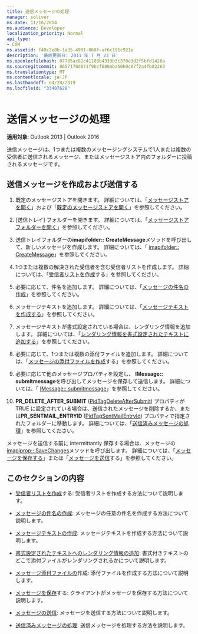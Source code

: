 ```yaml
---
title: 送信メッセージの処理
manager: soliver
ms.date: 11/16/2014
ms.audience: Developer
localization_priority: Normal
api_type:
- COM
ms.assetid: f40c2e0b-1a35-4901-868f-af6c191c921e
description: '最終更新日: 2011 年 7 月 23 日'
ms.openlocfilehash: 07785ac82c41108b4333b3c370e3d2f5bfd1426a
ms.sourcegitcommit: 8657170d071f9bcf680aba50b9c07f2a4fb82283
ms.translationtype: MT
ms.contentlocale: ja-JP
ms.lasthandoff: 04/28/2019
ms.locfileid: "33407628"
---
```

# <a name="handling-an-outgoing-message"></a>送信メッセージの処理

**適用対象**: Outlook 2013 | Outlook 2016 
  
送信メッセージは、1つまたは複数のメッセージングシステムで1人または複数の受信者に送信されるメッセージ、またはメッセージストア内のフォルダーに投稿されるメッセージです。
  
## <a name="create-and-send-an-outgoing-message"></a>送信メッセージを作成および送信する
  
1. 既定のメッセージストアを開きます。 詳細については、「[メッセージストアを開く](opening-a-message-store.md)」および「[既定のメッセージストアを開く](opening-the-default-message-store.md)」を参照してください。
    
2. [送信トレイ] フォルダーを開きます。 詳細については、「[メッセージストアフォルダーを開く](opening-a-message-store-folder.md)」を参照してください。
    
3. 送信トレイフォルダーの**imapifolder:: CreateMessage**メソッドを呼び出して、新しいメッセージを作成します。 詳細については、「 [imapifolder:: CreateMessage](imapifolder-createmessage.md)」を参照してください。
    
4. 1つまたは複数の解決された受信者を含む受信者リストを作成します。 詳細については、「[受信者リストを作成](creating-a-recipient-list.md)する」を参照してください。
    
5. 必要に応じて、件名を追加します。 詳細については、「[メッセージの件名の作成](creating-a-message-subject.md)」を参照してください。
    
6. メッセージテキストを追加します。 詳細については、「[メッセージテキストを作成する](creating-message-text.md)」を参照してください。
    
7. メッセージテキストが書式設定されている場合は、レンダリング情報を追加します。 詳細については、「[レンダリング情報を書式設定されたテキストに追加する](adding-rendering-information-to-formatted-text.md)」を参照してください。
    
8. 必要に応じて、1つまたは複数の添付ファイルを追加します。 詳細については、「[メッセージの添付ファイルを作成](creating-a-message-attachment.md)する」を参照してください。
    
9. 必要に応じて他のメッセージプロパティを設定し、 **IMessage:: submitmessage**を呼び出してメッセージを保存して送信します。 詳細については、「 [IMessage:: submitmessage](imessage-submitmessage.md)」を参照してください。
    
10. **PR\_DELETE_AFTER_SUBMIT** ([PidTagDeleteAfterSubmit](pidtagdeleteaftersubmit-canonical-property.md)) プロパティが TRUE に設定されている場合は、送信されたメッセージを削除するか、または**PR_SENTMAIL_ENTRYID** ([PidTagSentMailEntryId](pidtagsentmailentryid-canonical-property.md)) プロパティで指定されたフォルダーに移動します。 詳細については、「[送信済みメッセージの処理](processing-a-sent-message.md)」を参照してください。
    
メッセージを送信する前に intermittantly 保存する場合は、メッセージの[imapiprop:: SaveChanges](imapiprop-savechanges.md)メソッドを呼び出します。 詳細については、「[メッセージを保存する](saving-a-message.md)」または「[メッセージを送信](sending-a-message.md)する」を参照してください。 
  
## <a name="in-this-section"></a>このセクションの内容

- [受信者リストを作成](creating-a-recipient-list.md)する: 受信者リストを作成する方法について説明します。
    
- [メッセージの件名の作成](creating-a-message-subject.md): メッセージの任意の件名を作成する方法について説明します。
    
- [メッセージテキストの作成](creating-message-text.md): メッセージテキストを作成する方法について説明します。
    
- [書式設定されたテキストへのレンダリング情報の追加](adding-rendering-information-to-formatted-text.md): 書式付きテキストのどこで添付ファイルがレンダリングされるかについて説明します。
    
- [メッセージ添付ファイルの](creating-a-message-attachment.md)作成: 添付ファイルを作成する方法について説明します。
    
- [メッセージを保存](saving-a-message.md)する: クライアントがメッセージを保存する方法について説明します。
    
- [メッセージの送信](sending-a-message.md): メッセージを送信する方法について説明します。
    
- [送信済みメッセージの処理](processing-a-sent-message.md): 送信メッセージを処理する方法を説明します。
    


